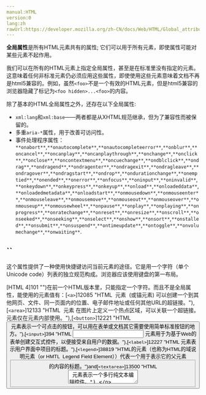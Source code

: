 ```yaml
---
manual:HTML
version:0
lang:zh
rawUrl:https://developer.mozilla.org/zh-CN/docs/Web/HTML/Global_attributes#attr-sizes
---
```










**全局属性**是所有HTML元素共有的属性; 它们可以用于所有元素，即使属性可能对某些元素不起作用。



我们可以在所有的HTML元素上指定全局属性，甚至是在标准里没有指定的元素。这意味着任何非标准元素仍必须应用这些属性，即使使用这些元素意味着文档不再是html5兼容的。例如，虽然`<foo>`不是一个有效的HTML元素，但是html5兼容的浏览器隐藏了标记为`<foo hidden>...<foo>`的内容。



除了基本的HTML全局属性之外，还存在以下全局属性:


* `xml:lang`和`xml:base`——两者都是从XHTML规范继承，但为了兼容性而被保留的。
* 多重`aria-*`属性，用于改善可访问性。
* 事件处理程序属性：`**onabort**`,`**onautocomplete**`,`**onautocompleteerror**`,`**onblur**`,`**oncancel**`,`**oncanplay**`,`**oncanplaythrough**`,`**onchange**`,`**onclick**`,`**onclose**`,`**oncontextmenu**`,`**oncuechange**`,`**ondblclick**`,`**ondrag**`,`**ondragend**`,`**ondragenter**`,`**ondragexit**`,`**ondragleave**`,`**ondragover**`,`**ondragstart**`,`**ondrop**`,`**ondurationchange**`,`**onemptied**`,`**onended**`,`**onerror**`,`**onfocus**`,`**oninput**`,`**oninvalid**`,`**onkeydown**`,`**onkeypress**`,`**onkeyup**`,`**onload**`,`**onloadeddata**`,`**onloadedmetadata**`,`**onloadstart**`,`**onmousedown**`,`**onmouseenter**`,`**onmouseleave**`,`**onmousemove**`,`**onmouseout**`,`**onmouseover**`,`**onmouseup**`,`**onmousewheel**`,`**onpause**`,`**onplay**`,`**onplaying**`,`**onprogress**`,`**onratechange**`,`**onreset**`,`**onresize**`,`**onscroll**`,`**onseeked**`,`**onseeking**`,`**onselect**`,`**onshow**`,`**onsort**`,`**onstalled**`,`**onsubmit**`,`**onsuspend**`,`**ontimeupdate**`,`**ontoggle**`,`**onvolumechange**`,`**onwaiting**`.

















## ``<a name="accesskey"></a>


这个属性提供了一种使用快捷键访问当前元素的途径。它是用一个字符（单个Unicode code）列表的独立规范构成。浏览器应该使用键盘的第一布局。



[HTML 4]101 "")在前一个HTML版本里，只能指定一个字符。而且不是全局属性，能使用的元素值有：[`<a>`]12085 "HTML <a> 元素  (或锚元素) 可以创建一个到其他网页、文件、同一页面内的位置、电子邮件地址或任何其他URL的超链接。"),[`<area>`]12133 "HTML <area> 元素 在图片上定义一个热点区域，可以关联一个超链接。<area>元素仅在<map>元素内部使用。"),[`<button>`]12221 "HTML <button> 元素表示一个可点击的按钮，可以用在表单或文档其它需要使用简单标准按钮的地方。"),[`<input>`]394 "HTML <input> 元素用于为基于Web的表单创建交互式控件，以便接受来自用户的数据。"),[`<label>`]12227 "HTML 元素表示用户界面中项目的标题。"),[`<legend>`]38819 "HTML的元素（也称为HTML的域说明元素（or HMTL
  Legend Field Element））代表一个用于表示它的父元素<fieldset>的内容的标题。")and[`<textarea>`]13500 "HTML <textarea> 元素表示一个多行纯文本编辑控件。").

**使用说明:**怎样操作激活快捷键决定于平台和浏览器。
 | Windows | Linux | Mac 
Firefox | Alt + Shift + a key | * Firefox 14 or newer, Control + Alt + a key
* Firefox 13 or older, Control + a key 
Internet Explorer | Alt + a key | N/A 
Google Chrome | Alt + a key | Control + Alt + a key 
Safari | Alt + a key | N/A | Control + Alt + a key 
Opera | Shift + Esc opens a contents list which are accessible by accesskey, then, can choose an item by a key 



注意：火狐可以依照用户的喜好自定义需要的调节键。







标准文档 | [HTML Living Standard<br></br><small>accesskey</small>]39671 "")([HTML 4]101 ""):[HTML 4.01 Specification<br></br><small>accesskey</small>]39672 "")) 


## ``<a name="class"></a>


这个属性是一个element的class的独立规范列表。class允许css和javascript通过[class选择器]39673 "https://developer.mozilla.org/En/CSS/Class_selectors")或者类似下面的DOM方法来选择和访问element



[`document.getElementsByClassName`]8975 "返回一个包含了所有指定类名的子元素的类数组对象。当在document对象上调用时，会搜索整个DOM文档，包含根节点。你也可以在任意元素上调用getElementsByClassName() 方法，它将返回的是以当前元素为根节点，所有指定类名的子元素。").



**使用说明:**尽管规范没有将class名字定为是必须的，但是开发者会使用一个能描述element语义化用途的名字，而不会使用一个描述他外观的名字（例如：用可以描述它是一个属性的attribute，而不是用描述它的表现形式是斜体italics来命名，尽管element的class名字可以使用italics）。语义化的名字仍然有意义即使页面的表现形式改变了。



标准文档 | [HTML Living Standard<br></br><small>class</small>]39674 "")([HTML 4]101 ""):[HTML 4.01 Specification<br></br><small>class</small>]39675 "")) 


## ``<a name="contenteditable"></a>


[HTML5]4 ""):这个可枚举的属性表示这个element可以被用户编辑。如果是这样，浏览器会修改widget让它允许编辑。这个属性必须拥有以下值中的其中一个：


* true*或者空字符串*,表明这个element可编辑;
* false, 表明这个element一定不能被编辑.


如果这个属性没有被设置，他的默认值会继承他父element的。



**使用说明:**这个属性是一个可枚举的属性，而不是一个布尔属性。这意味着true,false或空字符串的显式使用是强制的。这样的简写`<label contenteditable>Example Label</label>是不允许的。正确使用方式是：``<label contenteditable="true">Example Label</label>。`



标准文档 | [HTML Living Standard<br></br><small>contenteditable</small>]39676 "") 


## ``<a name="contextmenu"></a>


[HTML5]4 "")这个属性和这个新规范[HTML Living Standard<br></br><small>contextmenu</small>]39677 "")有关系.



一个context menu是一个菜单，出现在用户的交互里，比如一次右击。HTML5允许我们自定义这个菜单。这个几个实现的例子，包含了嵌套的菜单。



The following HTML...


```
<body contextmenu="share">
  <menu type="context" id="share">
    <menu label="share">
      <menuitem label="Twitter" onclick="window.open('https://twitter.com/intent/tweet?text=Hurray! I am learning ContextMenu from MDN via Mozilla');"></menuitem>
      <menuitem label="Facebook" onclick="window.open('https://facebook.com/sharer/sharer.php?u=https://https://developer.mozilla.org/en/HTML/Element/Using_HTML_context_menus');"></menuitem>
    </menu>
  </menu>
  <ol>
    <li>Anywhere in the example you can share the page on Twitter and Facebook using the Share menu from your context menu.</li>
    <li><pre contextmenu="changeFont" id="fontSizing">On this specific list element, you can change the size of the text by using the "Increase/Decrease font" actions from your context menu</pre></li>
    <menu type="context" id="changeFont">
      <menuitem label="Increase Font" onclick="incFont()"></menuitem>
      <menuitem label="Decrease Font" onclick="decFont()"></menuitem>
    </menu>
    <li contextmenu="ChangeImage" id="changeImage">One the image below, you can fire the "Change Image" action in your Context Menu.</li><br />
    <img src="https://developer.mozilla.org/media/img/promote/promobutton_mdn5.png" contextmenu="ChangeImage" id="promoButton" />
    <menu type="context" id="ChangeImage">
      <menuitem label="Change Image" onclick="changeImage()"></menuitem>
    </menu>
  </ol>
</body> 
 
 
 
 
 
 
 
 
 
 
 

```


...used with this JavaScript...


```
function incFont(){
  document.getElementById("fontSizing").style.fontSize="larger";
}
function decFont(){
  document.getElementById("fontSizing").style.fontSize="smaller";
}
function changeImage(){
  var j = Math.ceil((Math.random()*39)+1);
  document.images[0].src="https://developer.mozilla.org/media/img/promote/promobutton_mdn" + j + ".png";
}
```


...will result in:

<iframe src='https://mdn.mozillademos.org/zh-CN/docs/Web/HTML/Global_attributes$samples/ContextMenu_Example?revision=1373096' width='550' height='200'></iframe>



## ``<a name="data-*"></a>


[HTML5]4 "")这类的属性，被称为自定义属性，允许[HTML]12319 "en/HTML")与和它对应[DOM]12314 "en/DOM")表现形式之间的专有信息交换，这或许对script来说有用。这样被设置了这个属性的element就可以通过的[`HTMLElement`]2749 "HTMLElement 接口表示所有的 HTML 元素。一些HTML元素直接实现了HTMLElement接口，其它的间接实现HTMLElement接口.")的接口访问所有的自定义数据。[`HTMLElement.dataset`]6667 "HTMLElement.dataset属性允许无论是在读取模式和写入模式下访问在 HTML或 DOM中的元素上设置的所有自定义数据属性(data-*)集。")属性提供了访问它们的权限。



*可以被任何符合以下限制的the producton rule of xml names(xml的命名规则)代替：


* 名字不能以xml开头，除此之外其他任何情形都可是使用这3个字母；
* 名字不能含有分号；
* 名字不能含有大写字母。


注意：HTMLElement.dataset是一个 StringMap。一个名叫data-test-value的自定义属性可以通过HTMLElment.dataset.*testValue*来访问，属性的名字中的中线(`U+002D`)被挨着它字母的大写字母代替了（驼峰命名）。


Normative document | [HTML Living Standard<br></br><small>data</small>]39678 "") 


## ``<a name="dir"></a>


这个可枚举属性表明element的文本方向。它可以有以下值：


* ltr, left to right，适用于从左向右写的语言（比如：英语）；
* rtl, right to left，适用于从右向左写的语言（比如：阿拉伯语）
* auto, 由代理决定。用一个最基础的算法来解析element中的字符，如果发现有一个字符具有很强的方向性，那么就把这个方向作为整个element的方向。[HTML5]4 "")


**Usage notes:**


* 这个属性强制要求使用在[`<bdo>`]38789 "<bdo> 元素 (HTML双向覆盖元素)用于覆盖当前文本的朝向，它使得字符按给定的方向排列。")element中，它在里边有不同的语法含义。
* 该属性不背[`<bdi>`]38788 "HTML <bdi> 元素 (双向隔离元素) 会隔离可能以不同方向进行格式化的外部文本。")element继承，如果不设置，它的值就是auto.
* 这个属性能够被css属性[`direction`]26467 "此页面仍未被本地化, 期待您的翻译!")和[`unicode-bidi`]28243 "CSS 的 unicode-bidi 属性和 direction 属性一起决定了如何处理文档中的双向文本（bidirectional text）。比如，如果内容块同时包含从左到右和从右到左的文本，那么用户代理会使用复杂的 Unicode 算法来决定如何显示文本。unicode-bidi 属性会覆盖此算法，它允许开发人员控制文本嵌入（text embedding）。")覆盖。如果一个css页面被激活，那么element就会支持这些属性。
* 因为文本的方向与内容本身有关，和它的表现没关系，所以推荐开发者尽可能的使用这个属性来而避免在css属性中使用。这样的话，即使浏览器不支持css或者css背解除，它还会正确显示。
* auto值应该用到不明方向的数据中，就像用户输入的数据，它最终会保存到数据中去。


Normative document | [HTML Living Standard<br></br><small>dir</small>]39679 "")([HTML 4]101 ""):[HTML 4.01 Specification<br></br><small>dir</small>]39680 "")) 


## ``<a name="draggable"></a>


[HTML5]4 "")这个可枚举的属性决定一个element是否能够被拖动，可以使用[Drag and Drop API]6778 "https://developer.mozilla.org/En/DragDrop/Drag_and_Drop")。它的能使用的值如下：


* true, 表示这个element可以被拖动
* false, 表示这个值不可以被拖动


如果这个属性没有被设置，默认是auto,这就意味着它的行为默认由浏览器定义。



**Usage notes:**


* 这个属性是一个可枚举的属性，但不是一个布尔类型属性。这意味着显式使用true 或flase其中之一是强制性的，像这样的简写&lt;label draggable&gt;Example Label&lt;/label&gt;是不允许的。正确用法是&lt;label draggable=&quot;true&quot;&gt;Example Label&lt;/label&gt;。
* 默认，只有text selections(被选中的文本)，images,和links能被拖动。对于其他的element来说，为了让拖拽机制能够正常工作，ondragstart必须被设置的，正如展示的这个[comprehensive example]39681 "https://developer.mozilla.org/En/DragDrop/Drag_Operations")(综合实例)。


Normative document | [HTML5, section 3.9.5]39682 "http://www.whatwg.org/specs/web-apps/current-work/multipage/dnd.html#the-draggable-attribute") 


## ``<a name="dropzone"></a>


[HTML5]4 "")未实现这个可枚举的属性决定丢到一个element上的内容类型，可以使用的[Drag and Drop API]6778 "https://developer.mozilla.org/En/DragDrop/Drag_and_Drop")。它能够使用的值如下：


* copy, 表示丢放时会创建一个被拖拽element的副本；
* move, 表示被拖拽的element被移动到这个新位置；
* link, 将会给拖拽的数据（dragged data）创建一个链接；

Normative document | [HTML5, section 8.6.8]39683 "http://www.whatwg.org/specs/web-apps/current-work/multipage/dnd.html#the-dropzone-attribute") 


## ``<a name="hidden"></a>


[HTML5]4 "")这个布尔（Boolean）属性表示element还没有或是不再存在，当然这都是相对的。例如，你经常在页面上使用隐藏element,只有在登录处理完成后才可以被使用。浏览器不渲染这样的element。



**Usage notes:**


* 这个属性不能使用在能够适时的显示而又被隐藏内容里。比如，它不应该被用来隐藏选项卡面板的选项卡式界面，这个属性不能用于隐藏的而又适时的显示的内容。例如：它不应该用来隐藏选项卡式界面的标签面板。
* 隐藏的element不应该链接非隐藏element。
* 隐藏element的子element仍然是有效的，这意味着脚本element仍然会执行，表单element仍然可以被提交。


Normative document | [HTML5, section 8.1]39684 "http://www.whatwg.org/specs/web-apps/current-work/multipage/editing.html#the-hidden-attribute") 


## ``<a name="id"></a>






这个属性是唯一的标识，它在整个document里应该是唯一的。当需要链接（使用片段标识符，锚点），执行脚本，控制样式时，可以用它来定位识别元素。











**Usage note:**


* 这个属性值是一个晦涩的字符串，也就是说web开发者不要用它来传达任何信息，特殊的含义。例如 语义含义，千万不要包含在该字符串中。
* 这个属性值不要包含空白符（white spaces）。如果ID中包含空白符，浏览器会把它当成是不合格的ID。对照class属性的值可以包含空白符，element通过id属性只能定义ID。注意一个elment可能含有多个ID，但是其他的只能通过其他手段来设置，比如通过脚本调用element的DOM接口。
* 不可以使用ASCII字符以及数字、“_”、“-”和“.”，因为这些可能引起兼容性问题，因为他们在HTML4中是不允许使用的。尽管这些限制在HTML5中已经被解除了，但是ID应该以一个字符来开头来避免兼容性问题。


Normative document | [HTML5, section 3.2.3.1]39685 "http://www.whatwg.org/specs/web-apps/current-work/multipage/elements.html#concept-id")([HTML 4]101 ""):[HTML4.01, section 7.5.2]39686 "http://www.w3.org/TR/REC-html40/struct/global.html#adef-id")) 


## ``<a name="itemid"></a>

## ``<a name="itemprop"></a>

## ``<a name="itemref"></a>

## ``<a name="itemscope"></a>

## ``<a name="itemtype"></a>


[HTML5]4 "")These attributes are related to the[HTML5 Microdata feature]39687 "http://www.whatwg.org/specs/web-apps/current-work/multipage/links.html#microdata").未实现 (查看[bug 591467]39688 "FIXED: Implement HTML Microdata API"))


## ``<a name="lang"></a>


这个属性用于定义element的语言。不管这个element能不能够被编辑，都应该写上这个属性。这个标签包含单个条目值，它的格式规范定义在[*Tags for Identifying Languages (BCP47)*]39007 "http://www.ietf.org/rfc/bcp/bcp47.txt")(BCP47)IETF 文档中。如果标签的内容是空字符串，那么语言就会被设置为unknown；如果标签的内容是无效的，它就被设置为 invalid,见BCP47。



**Usage note:**


* 即使是lang属性被设置了，它也可能被忽略，因为xml:lang具有优先权。读[algorithm determining the language]39689 "en/Determining the language of element")来了解，怎么根据element的内容来决定用什么语言。
* 对于css伪类（[`:lang`]28022 "此页面仍未被本地化, 期待您的翻译!")）来说,如果他们名字不一样，两个无效的语言名字也不一样。


Normative document | [HTML5, section 3.2.3.3]39690 "http://www.whatwg.org/specs/web-apps/current-work/multipage/elements.html#the-lang-and-xml:lang-attributes")([HTML 4]101 ""):[HTML4.01, section 8.1]39691 "http://www.w3.org/TR/REC-html40/struct/dirlang.html#adef-lang")) 


## ``<a name="spellcheck"></a>


[HTML5]4 "")这个可枚举的属性定义element是否检查拼写错误。它的值可以是以下：


* true, 表示如果可能的话，element应该被检查拼写错误；
* false, 表示element不应该检查拼写错误；


如果这个属性没有被设置，他默认的值是element的类型以及浏览器定义的。它也可能是 inherited,这意味着element的元素内容将被检查拼写错误，如果离它最近的祖先元素有spellcheck并且值为true。<br></br><br></br>你可以参考[this article]39692 "en/Controlling spell checking in HTML forms")这篇文章看看这个属性的综合用法的实例。







**Usage notes:**


* 这个属性是可枚举的，不是一个布尔属性。这意味着显式使用true 或 false 其中之一是强制性的。这样简写&lt;label spellcheck&gt;Example Label&lt;/label&gt; 是不允许的。这确的写法应该是&lt;label spellcheck=&quot;true&quot;&gt;Example Label&lt;/label&gt;。
* 对于浏览器来说，这个属性只是一个提示，浏览器并不需要能够去验证拼写错误。通常不可编辑的element是不检查拼写错误的，即使spellcheck的值是true并且浏览器也支持拼写检查。
* 浏览器及element-dependant设置该属性的默认值是：

Browser | [`<html>`]12547 "HTML <html> 元素 表示一个HTML文档的根（顶级元素），所所以它也被称为根元素。其他所有其他元素必须是此元素的后代。") | [`<textarea>`]13500 "HTML <textarea> 元素表示一个多行纯文本编辑控件。") | [`<input>`]394 "HTML <input> 元素用于为基于Web的表单创建交互式控件，以便接受来自用户的数据。") | others | Comment 
Firefox | false | false | false | inherited | Whenlayout.spellcheckDefaultis0 
**false** | **true** | **inherited** | **inherited** | **Whenlayout.spellcheckDefaultis1(default value)** 
false | true | true | inherited | Whenlayout.spellcheckDefaultis2 
Seamonkey | false | false | false | inherited | Whenlayout.spellcheckDefaultis0 
**false** | **true** | **inherited** | **inherited** | **Whenlayout.spellcheckDefaultis1(default value)** 
false | true | true | inherited | Whenlayout.spellcheckDefaultis2 
Camino | false | false | false | inherited | Whenlayout.spellcheckDefaultis0 
false | true | inherited | inherited | Whenlayout.spellcheckDefaultis1 
**false** | **true** | **true** | **inherited** | **Whenlayout.spellcheckDefaultis2**(default value)**** 



Normative document | [HTML5, section 8.8]39693 "http://www.whatwg.org/specs/web-apps/current-work/multipage/editing.html#attr-spellcheck") 


## ``<a name="style"></a>


这个属性包含[CSS]28350 "en/CSS")样式声明，被应用到元素上。注意推荐将它定义在其他文件里。这个属性和[`<style>`]16540 "HTML的<style>元素包含了文档的样式化信息或者文档的一部分，该标签的样式信息通常是CSS的格式。")element主要的目的是快速编写样式，例如用来测试想要的效果。



**Usage note:**这个属性不要用来表达语义化的信息。即使所有的样式都移走了，页面也应该语义正确。通常不应该用它来隐藏不着边际的信息，这通常应该使用[**hidden**]39694 "#attr-hidden")属性<br></br>



Normative document | [HTML5, section 3.2.3.7]39695 "http://www.whatwg.org/specs/web-apps/current-work/multipage/elements.html#the-style-attribute")([HTML 4]101 ""):[HTML4.01, section 14.2.2]39696 "http://www.w3.org/TR/REC-html40/present/styles.html#h-14.2.2")) 


## ``<a name="tabindex"></a>


这个整数类型的属性决定element是否可以获得焦点，如果它参与到排序的键盘导航，就可以定位它。它可能需要几个值：


* 负数意味这element不可以获得焦点，也不可以通过排序的键盘导航到达；
* 0意味着element可以通过排序的键盘导航到达，但是相对顺序取决于平台惯例；
* 一个正数意味着可以通过排序的键盘导航获得焦点并到达。相对顺序去决议该属性的值，按照tabindex的增值排序。如果几个element有相同的tabindex,他们的相对顺序取决于他们在document中的位置。


在排序的键盘导航单上，如果一个元素的tabindex的值是一个0或者无效值或没有该属性，那么它应该被放在值是正数的element后边。



你可以参考这个文章[this article]39697 "en/Focus management in HTML")来看看一个关于焦点管理的综合实例。


Normative document | [HTML5, section 8.4.1]39698 "http://www.whatwg.org/specs/web-apps/current-work/multipage/editing.html#attr-tabindex")([HTML 4]101 ""):[HTML4.01, section 17.11.1]39699 "http://www.w3.org/TR/REC-html40/interact/forms.html#adef-tabindex")) 


## ``<a name="title"></a>


这个属性包含的的是文本信息，这信息代表element自己包含的内容的公告。这样的信息一般会包含，但是不是必要的，作为用户一个提示工具。这是几个关于这个属性的用法：


* Link: 关于被链接文档的一个标题或一段描述；
* 和图片类似的媒体element:一段描述或相关的可信度；
* Paragraph: 脚注活评论；
* Quotation: 关于作者等一些信息。


如果这个属性清除了，这意味着离它最近的祖先元素的title和它相关（能够相应地成为这个元素的提示工具）。如果这个属性是空字符串，这很明显的表示离它最近的父元素的title和它没关系（不能作为这个元素的提示工具）。



[`<link>`]12815 "HTML 中<link>元素指定了外部资源与当前文档的关系. 这个元素的使用方法包括为导航定义关系框架.这个元素经常用来链接css文件。"),[`<abbr>`]38783 "HTML <abbr>元素代表缩写，并可选择提供一个完整的描述。")和[`<input>`]394 "HTML <input> 元素用于为基于Web的表单创建交互式控件，以便接受来自用户的数据。")的title可以包含额外的语义信息。



**Usage note:**title可能包含多行信息。每一个插进去的U+000A LINE FEED(LF)代表一个新行。我们必须谨慎一些，正如之前说的那样：


```
<p>Newlines in title should be taken into account,like this <abbr title="This is a
multiline title">example</abbr>.</p>
```


defines a two-line title.



Support for multi-line titles was added to Gecko in Gecko 12.0 (Firefox 12.0 / Thunderbird 12.0 / SeaMonkey 2.9).



Normative document | [HTML5, section 3.2.3.3]39700 "http://www.whatwg.org/specs/web-apps/current-work/multipage/elements.html#the-title-attribute")([HTML 4]101 ""):[HTML4.01, section 7.4.3]39701 "http://www.w3.org/TR/REC-html40/struct/global.html#adef-title") 


## [translate]38870 "")<a name="translate"></a>


这是一个可枚举的属性，用于确定当页面进行本地化(localized)时，元素的属性值以及元素的文本([Text]3239 ""))子节点中的内容是否要进行翻译。其可取的值如下：


* 空字符串(empty)或者 &quot;yes&quot;，表示这个元素相关的内容将会被翻译
* &quot;no&quot;，表示这个元素相关的内容不会被翻译

## 浏览器兼容性<a name="浏览器兼容性"></a>


**[We&#39;re converting our compatibility data into a machine-readable JSON format]3344 "")**. This compatibility table still uses the old format, because we haven&#39;t yet converted the data it contains.**[Find out how you can help!]3392 "")**


* 
* 


Feature | Chrome | Firefox (Gecko) | Internet Explorer | Opera | Safari 
`accesskey` | (Yes) | (Yes) | (Yes) | (Yes) | (Yes) 
`class` | (Yes) | (Yes) | (Yes) | (Yes) | (Yes) 
`contenteditable` | (Yes) | [3.0]10303 "Released on 2008-06-17.")(1.9) | (Yes) | (Yes) | (Yes) 
`contextmenu` | 未实现 | [9]12621 "Released on 2011-12-20.")(9) | 未实现 | 未实现 | 未实现 
`data-*` | (Yes) | [6]3569 "Released on 2011-08-16.")(6) | (Yes) | (Yes) | (Yes) 
`dir` | (Yes) | (Yes) | (Yes) | (Yes) | (Yes) 
`draggable` | (Yes) | [2.0]12369 "Released on 2006-10-24.")(1.8.1) | (Yes) | (Yes) | (Yes) 
`dropzone` | ? | 未实现 | ? | ? | ? 
`hidden` | (Yes) | [4.0]3678 "Released on 2011-03-22.")(2) | (Yes) | (Yes) | (Yes) 
`id` | (Yes) | (Yes) | (Yes) | (Yes) | (Yes) 
`itemid`,`itemprop`,`itemref`,`itemscope`,`itemtype` | ? | (Yes) | ? | ? | ? 
`lang` | (Yes) | (Yes) | (Yes) | (Yes) | (Yes) 
`spellcheck` | (Yes) | [2.0]12369 "Released on 2006-10-24.")(1.8.1) | (Yes) | (Yes) | (Yes) 
`style` | (Yes) | (Yes) | (Yes) | (Yes) | (Yes) 
`tabindex` | (Yes) | (Yes) | (Yes) | (Yes) | (Yes) 
`title` | (Yes) | (Yes) | (Yes) | (Yes) | (Yes) 


Feature | Android | Chrome for Android | Firefox Mobile (Gecko) | IE Mobile | Opera Mobile | Safari Mobile 
`accesskey` | (Yes) | (Yes) | (Yes) | (Yes) | (Yes) | (Yes) 
`class` | (Yes) | (Yes) | (Yes) | (Yes) | (Yes) | (Yes) 
`contenteditable` | (Yes) | (Yes) | 1.0 (1.9) | (Yes) | (Yes) | ? 
`contextmenu` | 未实现 | 未实现 | 未实现 | 未实现 | 未实现 | 未实现 
`data-*` | (Yes) | (Yes) | 6.0 (6) | (Yes) | (Yes) | ? 
`dir` | (Yes) | (Yes) | (Yes) | (Yes) | (Yes) | ? 
`draggable` | (Yes) | (Yes) | 1.0 (1.8.1) | (Yes) | (Yes) | ? 
`dropzone` | ? | ? | 未实现 | ? | ? | ? 
`hidden` | (Yes) | (Yes) | 4.0 (2) | (Yes) | (Yes) | (Yes) 
`id` | (Yes) | (Yes) | (Yes) | (Yes) | (Yes) | (Yes) 
`itemid`,`itemprop`,`itemref`,`itemscope`,`itemtype` | ? | ? | (Yes) | ? | ? | ? 
`lang` | (Yes) | (Yes) | (Yes) | (Yes) | (Yes) | (Yes) 
`spellcheck` | (Yes) | (Yes) | 1.0 (1.8.1) | (Yes) | (Yes) | ? 
`style` | (Yes) | (Yes) | (Yes) | (Yes) | (Yes) | (Yes) 
`tabindex` | (Yes) | (Yes) | (Yes) | (Yes) | (Yes) | (Yes) 
`title` | (Yes) | (Yes) | (Yes) | (Yes) | (Yes) | (Yes) 


## 也可以看看<a name="也可以看看"></a>

* [`Element`]2687 "Element（元素）接口是 Document的一个对象. 这个接口描述了所有相同种类的元素所普遍具有的方法和属性。 这些继承自Element并且增加了一些额外功能的接口描述了具体的行为. 例如,  HTMLElement 接口是所有HTML元素的基础接口， 而 SVGElement 接口是所有SVG元素的基本接口.")and[`GlobalEventHandlers`]2730 "The GlobalEventHandlers interface describes the event handlers common to several interfaces like HTMLElement, Document, Window, or WorkerGlobalScope for Web Workers. Each of these interfaces can implement more event handlers.")interfaces that allow to query most global attributes.



